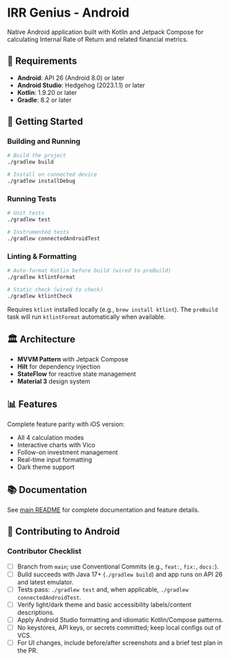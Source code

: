 # IRR Genius - Android

Native Android application built with Kotlin and Jetpack Compose for calculating Internal Rate of Return and related financial metrics.

## 📱 Requirements

- **Android**: API 26 (Android 8.0) or later
- **Android Studio**: Hedgehog (2023.1.1) or later
- **Kotlin**: 1.9.20 or later
- **Gradle**: 8.2 or later

## 🚀 Getting Started

### Building and Running
```bash
# Build the project
./gradlew build

# Install on connected device
./gradlew installDebug
```

### Running Tests
```bash
# Unit tests
./gradlew test

# Instrumented tests  
./gradlew connectedAndroidTest
```

### Linting & Formatting
```bash
# Auto-format Kotlin before build (wired to preBuild)
./gradlew ktlintFormat

# Static check (wired to check)
./gradlew ktlintCheck
```
Requires `ktlint` installed locally (e.g., `brew install ktlint`). The `preBuild` task will run `ktlintFormat` automatically when available.

## 🏛️ Architecture

- **MVVM Pattern** with Jetpack Compose
- **Hilt** for dependency injection
- **StateFlow** for reactive state management
- **Material 3** design system

## 📊 Features

Complete feature parity with iOS version:
- All 4 calculation modes
- Interactive charts with Vico
- Follow-on investment management
- Real-time input formatting
- Dark theme support

## 📚 Documentation

See [main README](../README.md) for complete documentation and feature details.

## 🤝 Contributing to Android

### Contributor Checklist
- [ ] Branch from `main`; use Conventional Commits (e.g., `feat:`, `fix:`, `docs:`).
- [ ] Build succeeds with Java 17+ (`./gradlew build`) and app runs on API 26 and latest emulator.
- [ ] Tests pass: `./gradlew test` and, when applicable, `./gradlew connectedAndroidTest`.
- [ ] Verify light/dark theme and basic accessibility labels/content descriptions.
- [ ] Apply Android Studio formatting and idiomatic Kotlin/Compose patterns.
- [ ] No keystores, API keys, or secrets committed; keep local configs out of VCS.
- [ ] For UI changes, include before/after screenshots and a brief test plan in the PR.
